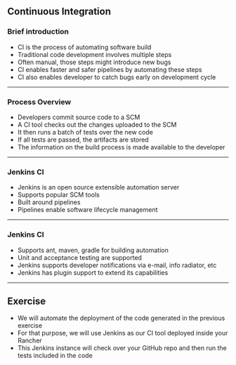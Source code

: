 ## Continuous Integration

### Brief introduction

- CI is the process of automating software build
- Traditional code development involves multiple steps
- Often manual, those steps might introduce new bugs
- CI enables faster and safer pipelines by automating these steps 
- CI also enables developer to catch bugs early on development cycle

---

### Process Overview

- Developers commit source code to a SCM
- A CI tool checks out the changes uploaded to the SCM
- It then runs a batch of tests over the new code
- If all tests are passed, the artifacts are stored
- The information on the build process is made available to the developer

---

### Jenkins CI

- Jenkins is an open source extensible automation server
- Supports popular SCM tools 
- Built around pipelines
- Pipelines enable software lifecycle management

---

### Jenkins CI

- Supports ant, maven, gradle for building automation
- Unit and acceptance testing are supported 
- Jenkins supports developer notifications via e-mail, info radiator, etc
- Jenkins has plugin support to extend its capabilities

---

## Exercise

- We will automate the deployment of the code generated in the previous exercise
- For that purpose, we will use Jenkins as our CI tool deployed inside your Rancher
- This Jenkins instance will check over your GitHub repo and then run the tests included in the code

